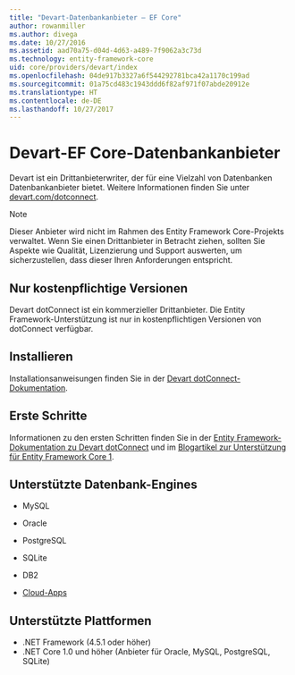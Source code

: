 ```yaml
---
title: "Devart-Datenbankanbieter – EF Core"
author: rowanmiller
ms.author: divega
ms.date: 10/27/2016
ms.assetid: aad70a75-d04d-4d63-a489-7f9062a3c73d
ms.technology: entity-framework-core
uid: core/providers/devart/index
ms.openlocfilehash: 04de917b3327a6f544292781bca42a1170c199ad
ms.sourcegitcommit: 01a75cd483c1943ddd6f82af971f07abde20912e
ms.translationtype: HT
ms.contentlocale: de-DE
ms.lasthandoff: 10/27/2017
---
```

# <a name="devart-ef-core-database-providers"></a>Devart-EF Core-Datenbankanbieter

Devart ist ein Drittanbieterwriter, der für eine Vielzahl von Datenbanken Datenbankanbieter bietet. Weitere Informationen finden Sie unter [devart.com/dotconnect](https://www.devart.com/dotconnect/).

> [!NOTE]  
> Dieser Anbieter wird nicht im Rahmen des Entity Framework Core-Projekts verwaltet. Wenn Sie einen Drittanbieter in Betracht ziehen, sollten Sie Aspekte wie Qualität, Lizenzierung und Support auswerten, um sicherzustellen, dass dieser Ihren Anforderungen entspricht.

## <a name="paid-versions-only"></a>Nur kostenpflichtige Versionen

Devart dotConnect ist ein kommerzieller Drittanbieter. Die Entity Framework-Unterstützung ist nur in kostenpflichtigen Versionen von dotConnect verfügbar.

## <a name="install"></a>Installieren

Installationsanweisungen finden Sie in der [Devart dotConnect-Dokumentation](https://www.devart.com/dotconnect/).

## <a name="get-started"></a>Erste Schritte

Informationen zu den ersten Schritten finden Sie in der [Entity Framework-Dokumentation zu Devart dotConnect](https://www.devart.com/dotconnect/entityframework.html) und im [Blogartikel zur Unterstützung für Entity Framework Core 1](http://blog.devart.com/entity-framework-core-1-entity-framework-7-support.html).

## <a name="supported-database-engines"></a>Unterstützte Datenbank-Engines

* MySQL

* Oracle

* PostgreSQL

* SQLite

* DB2

* [Cloud-Apps](https://www.devart.com/dotconnect/#cloud)

## <a name="supported-platforms"></a>Unterstützte Plattformen

* .NET Framework (4.5.1 oder höher)
* .NET Core 1.0 und höher (Anbieter für Oracle, MySQL, PostgreSQL, SQLite)
